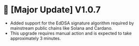 # 🔄 \[Major Update] V1.0.7

* Added support for the EdDSA signature algorithm required by mainstream public chains like Solana and Cardano.
* This upgrade requires manual action and is expected to take approximately 3 minutes.
